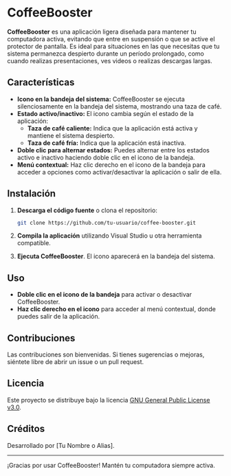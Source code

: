 # CoffeeBooster

**CoffeeBooster** es una aplicación ligera diseñada para mantener tu computadora activa, evitando que entre en suspensión o que se active el protector de pantalla. Es ideal para situaciones en las que necesitas que tu sistema permanezca despierto durante un período prolongado, como cuando realizas presentaciones, ves videos o realizas descargas largas.

## Características

- **Icono en la bandeja del sistema:** CoffeeBooster se ejecuta silenciosamente en la bandeja del sistema, mostrando una taza de café.
- **Estado activo/inactivo:** El icono cambia según el estado de la aplicación:
  - **Taza de café caliente:** Indica que la aplicación está activa y mantiene el sistema despierto.
  - **Taza de café fría:** Indica que la aplicación está inactiva.
- **Doble clic para alternar estados:** Puedes alternar entre los estados activo e inactivo haciendo doble clic en el icono de la bandeja.
- **Menú contextual:** Haz clic derecho en el icono de la bandeja para acceder a opciones como activar/desactivar la aplicación o salir de ella.

## Instalación

1. **Descarga el código fuente** o clona el repositorio:

   ```bash
   git clone https://github.com/tu-usuario/coffee-booster.git
   ```

2. **Compila la aplicación** utilizando Visual Studio u otra herramienta compatible.

3. **Ejecuta CoffeeBooster**. El icono aparecerá en la bandeja del sistema.

## Uso

- **Doble clic en el icono de la bandeja** para activar o desactivar CoffeeBooster.
- **Haz clic derecho en el icono** para acceder al menú contextual, donde puedes salir de la aplicación.

## Contribuciones

Las contribuciones son bienvenidas. Si tienes sugerencias o mejoras, siéntete libre de abrir un issue o un pull request.

## Licencia

Este proyecto se distribuye bajo la licencia [GNU General Public License v3.0](https://www.gnu.org/licenses/gpl-3.0.html). 

## Créditos

Desarrollado por [Tu Nombre o Alias].

---

¡Gracias por usar CoffeeBooster! Mantén tu computadora siempre activa.
